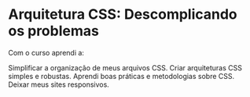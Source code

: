 # Arquitetura CSS: Descomplicando os problemas
Com o curso aprendi a:

Simplificar a organização de meus arquivos CSS.
Criar arquiteturas CSS simples e robustas.
Aprendi boas práticas e metodologias sobre CSS.
Deixar meus sites responsivos.
